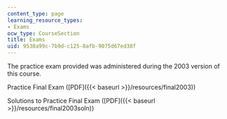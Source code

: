 ```yaml
---
content_type: page
learning_resource_types:
- Exams
ocw_type: CourseSection
title: Exams
uid: 9538a99c-7b9d-c125-8afb-9075d67ed38f
---
```


The practice exam provided was administered during the 2003 version of this course.

Practice Final Exam ([PDF]({{< baseurl >}}/resources/final2003))

Solutions to Practice Final Exam ([PDF]({{< baseurl >}}/resources/final2003soln))